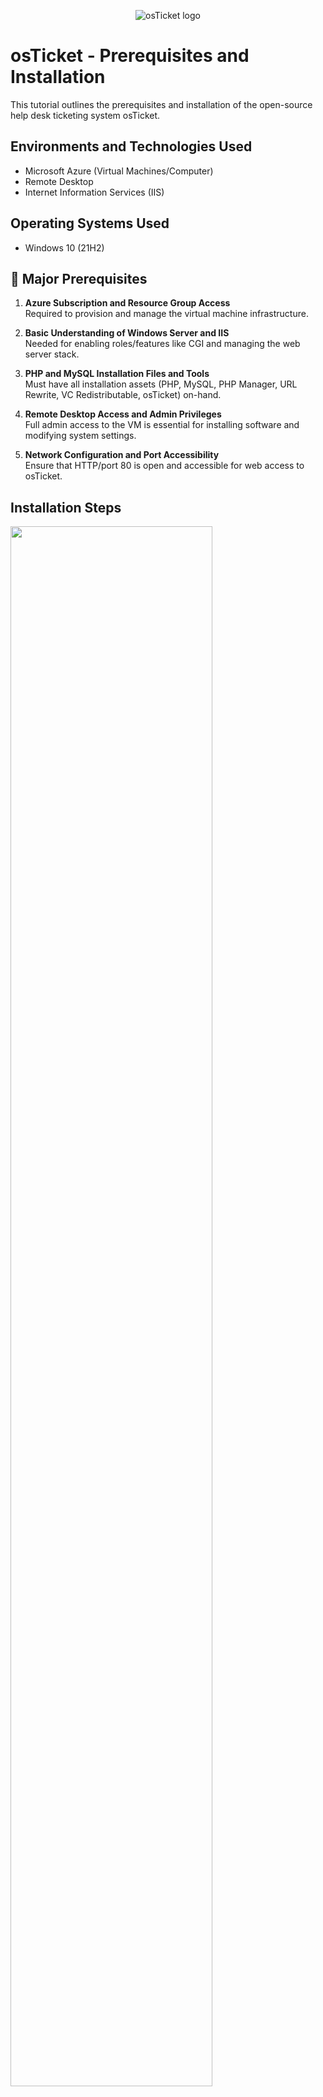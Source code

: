 <p align="center">
<img src="https://i.imgur.com/Clzj7Xs.png" alt="osTicket logo"/>
</p>

<h1>osTicket - Prerequisites and Installation</h1>
This tutorial outlines the prerequisites and installation of the open-source help desk ticketing system osTicket.<br />

<h2>Environments and Technologies Used</h2>

- Microsoft Azure (Virtual Machines/Computer)
- Remote Desktop
- Internet Information Services (IIS)

<h2>Operating Systems Used </h2>

- Windows 10</b> (21H2)

<h2>🔧 Major Prerequisites</h2>

1. **Azure Subscription and Resource Group Access**  
   Required to provision and manage the virtual machine infrastructure.

2. **Basic Understanding of Windows Server and IIS**  
   Needed for enabling roles/features like CGI and managing the web server stack.

3. **PHP and MySQL Installation Files and Tools**  
   Must have all installation assets (PHP, MySQL, PHP Manager, URL Rewrite, VC Redistributable, osTicket) on-hand.

4. **Remote Desktop Access and Admin Privileges**  
   Full admin access to the VM is essential for installing software and modifying system settings.

5. **Network Configuration and Port Accessibility**  
   Ensure that HTTP/port 80 is open and accessible for web access to osTicket.


<h2>Installation Steps</h2>

<p>
<img src="https://i.imgur.com/8NsvKtI.png" height="80%" width="80%"
</p>
   
✅ Step 1: Provision and Configure the Virtual Environment

- Deployed a **Windows 10 VM** on **Microsoft Azure** with **4 vCPUs**.
- Connected via **Remote Desktop Protocol (RDP)** to access the virtual machine.
- Prepared the environment for software installation and configuration.


<p>
<img src="https://i.imgur.com/18bhMVu.png" height="50%" width="50%"    
</p>
   
✅ Step 2: Install Required Services and Software Stack

- Installed and configured **Internet Information Services (IIS)** with **CGI support**.
- Set up **PHP**, **MySQL 5.5**, and required IIS modules:
  - **PHP Manager**
  - **URL Rewrite Module**
  - **VC Redistributable**
- Deployed **osTicket files** into the web server root directory.
- Registered the PHP executable in IIS using **PHP Manager**.

<p>
<img src="https://i.imgur.com/18bhMVu.png" height="50%" width="50%" 
</p>
   
 ✅ Step 3: Configure osTicket and Finalize Web Interface

- Enabled necessary **PHP extensions** and configured **file/folder permissions**.
- Created the **MySQL database** and completed the osTicket installation via the web browser.
- Finalized help desk settings:
  - Defined support email address
  - Connected osTicket to the configured MySQL database
